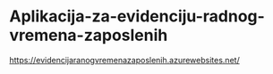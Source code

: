 # Aplikacija-za-evidenciju-radnog-vremena-zaposlenih
https://evidencijaranogvremenazaposlenih.azurewebsites.net/
